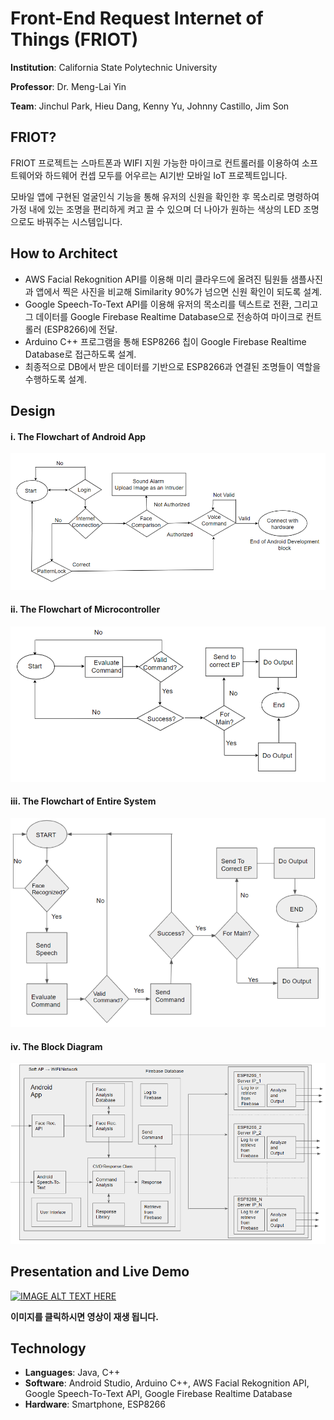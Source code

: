 # Front-End Request Internet of Things (FRIOT)

**Institution**: California State Polytechnic University

**Professor**: Dr. Meng-Lai Yin

**Team**: Jinchul Park, Hieu Dang, Kenny Yu, Johnny Castillo, Jim Son



## FRIOT? 

FRIOT 프로젝트는 스마트폰과 WIFI 지원 가능한 마이크로 컨트롤러를 이용하여 소프트웨어와 하드웨어 컨셉 모두를 어우르는 AI기반 모바일 IoT 프로젝트입니다. 

모바일 앱에 구현된 얼굴인식 기능을 통해 유저의 신원을 확인한 후 목소리로 명령하여 가정 내에 있는 조명을 편리하게 켜고 끌 수 있으며 더 나아가 원하는 색상의 LED 조명으로도 바꿔주는 시스템입니다. 



## How to Architect

- AWS Facial Rekognition API를 이용해 미리 클라우드에 올려진 팀원들 샘플사진과 앱에서 찍은 사진을 비교해 Similarity 90%가 넘으면 신원 확인이 되도록 설계.
- Google Speech-To-Text API를 이용해 유저의 목소리를 텍스트로 전환, 그리고 그 데이터를 Google Firebase Realtime Database으로 전송하여 마이크로 컨트롤러 (ESP8266)에 전달.
- Arduino C++ 프로그램을 통해 ESP8266 칩이 Google Firebase Realtime Database로 접근하도록 설계.
- 최종적으로 DB에서 받은 데이터를 기반으로 ESP8266과 연결된 조명들이 역할을 수행하도록 설계.



## Design



#### **i. The Flowchart of Android App**

![AndroidDesign](img/AndroidDesign.png)







#### **ii. The Flowchart of Microcontroller**

![MicrocontrollerDesign](img/MicrocontrollerDesign.png)





#### **iii. The Flowchart of Entire System**

![FlowChart](img/FlowChart.png)







#### **iv. The Block Diagram**

![BlockDiagram](img/BlockDiagram.png)







## Presentation and Live Demo



[![IMAGE ALT TEXT HERE](https://img.youtube.com/vi/7liAGbwGvts/0.jpg)](https://www.youtube.com/watch?v=7liAGbwGvts)

**이미지를 클릭하시면 영상이 재생 됩니다.**



## Technology

- **Languages**: Java, C++
- **Software**: Android Studio, Arduino C++, AWS Facial Rekognition API, Google Speech-To-Text API, Google Firebase Realtime Database
- **Hardware**: Smartphone, ESP8266

